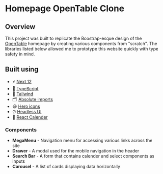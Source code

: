 # Homepage OpenTable Clone

## Overview

This project was built to replicate the Boostrap-esque design of the [OpenTable](https://www.opentable.com/) homepage by creating various components from "scratch". The libraries listed below allowed me to prototype this website quickly with type safety in mind.

## Built using

- ⚡️ [Next 12](https://nextjs.org/docs/getting-started)
- 🦾 [TypeScript](https://www.typescriptlang.org/)
- 🎨 [Tailwind](https://tailwindcss.com/)
- 🗂 [Absolute imports](https://nextjs.org/docs/advanced-features/module-path-aliases)
- 😃 [Hero icons](https://heroicons.com/)
- ⏰ [Headless UI](https://headlessui.dev/)
- 📆 [React Calender](https://www.npmjs.com/package/react-calendar)

### Components

- **MegaMenu** - Navigation menu for accessing various links across the site
- **Drawer** - A modal used for the mobile navigation in the header
- **Search Bar** - A form that contains calender and select components as inputs
- **Carousel** - A list of cards displaying data horizontally
